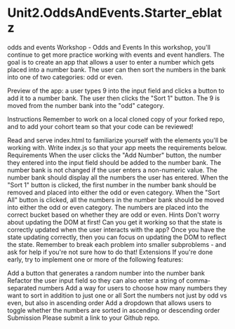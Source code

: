 # Unit2.OddsAndEvents.Starter_eblatz
odds and events 
Workshop - Odds and Events
In this workshop, you'll continue to get more practice working with events and event handlers. The goal is to create an app that allows a user to enter a number which gets placed into a number bank. The user can then sort the numbers in the bank into one of two categories: odd or even.

Preview of the app: a user types 9 into the input field and clicks a button to add it to a number bank. The user then clicks the "Sort 1" button. The 9 is moved from the number bank into the "odd" category.

Instructions
Remember to work on a local cloned copy of your forked repo, and to add your cohort team so that your code can be reviewed!

Read and serve index.html to familiarize yourself with the elements you'll be working with.
Write index.js so that your app meets the requirements below.
Requirements
When the user clicks the "Add Number" button, the number they entered into the input field should be added to the number bank.
The number bank is not changed if the user enters a non-numeric value.
The number bank should display all the numbers the user has entered.
When the "Sort 1" button is clicked, the first number in the number bank should be removed and placed into either the odd or even category.
When the "Sort All" button is clicked, all the numbers in the number bank should be moved into either the odd or even category.
The numbers are placed into the correct bucket based on whether they are odd or even.
Hints
Don't worry about updating the DOM at first! Can you get it working so that the state is correctly updated when the user interacts with the app?
Once you have the state updating correctly, then you can focus on updating the DOM to reflect the state.
Remember to break each problem into smaller subproblems - and ask for help if you're not sure how to do that!
Extensions
If you're done early, try to implement one or more of the following features:

Add a button that generates a random number into the number bank
Refactor the user input field so they can also enter a string of comma-separated numbers
Add a way for users to choose how many numbers they want to sort in addition to just one or all
Sort the numbers not just by odd vs even, but also in ascending order
Add a dropdown that allows users to toggle whether the numbers are sorted in ascending or descending order
Submission
Please submit a link to your Github repo.
